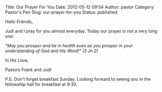 Title: Our Prayer For You
Date: 2012-05-12 09:54
Author: pastor
Category: Pastor's Pen
Slug: our-prayer-for-you
Status: published

Hello Friends,

Judi and I pray for you almost everyday. Today our prayer is not a very
long one:

"<em>May you prosper and be in health even as you prosper in your
understanding of God and His Word!" (3 Jn 2)

</em>In His Love,

Pastors Frank and Judi

P.S. Don't forget breakfast Sunday. Looking forward to seeing you in the
fellowship hall for breakfast at 9:30.
